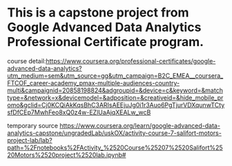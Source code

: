 # This is a capstone project from Google Advanced Data Analytics Professional Certificate program.

course detail:https://www.coursera.org/professional-certificates/google-advanced-data-analytics?utm_medium=sem&utm_source=gg&utm_campaign=B2C_EMEA__coursera_FTCOF_career-academy_pmax-multiple-audiences-country-multi&campaignid=20858198824&adgroupid=&device=c&keyword=&matchtype=&network=x&devicemodel=&adposition=&creativeid=&hide_mobile_promo&gclid=Cj0KCQiAkKqsBhC3ARIsAEEjuJg0i1r3Auo6PgTjurVDXqunwTCtysfDfCEp7MwhFeo8xQ0z4w-EZlUaAjqXEALw_wcB


temporary source
https://www.coursera.org/learn/google-advanced-data-analytics-capstone/ungradedLab/uskOX/activity-course-7-salifort-motors-project-lab/lab?path=%2Fnotebooks%2FActivity_%2520Course%25207%2520Salifort%2520Motors%2520project%2520lab.ipynb#